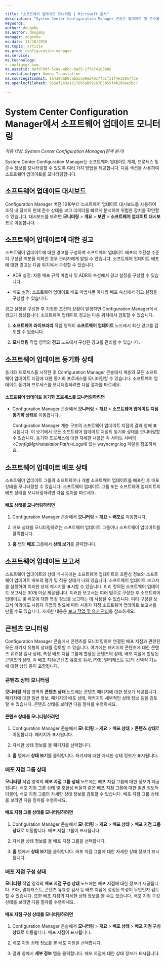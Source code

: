 ```yaml
---

title: "소프트웨어 업데이트 모니터링 | Microsoft 문서"
description: "System Center Configuration Manager 콘솔은 업데이트 및 준수를 모니터링하기 위해 경고 및 상태를 제공합니다."
keywords: 
author: dougeby
ms.author: dougeby
manager: angrobe
ms.date: 11/10/2016
ms.topic: article
ms.prod: configuration-manager
ms.service: 
ms.technology:
- configmgr-sum
ms.assetid: 9afd7b0f-5c8e-48bc-9a65-1f7d74103688
translationtype: Human Translation
ms.sourcegitcommit: 1a4a9da88caba55d9e340c7fb1f31f4e3b957f3e
ms.openlocfilehash: 956ef263a1c178b5ab5926705859f4b2d0ae5bc7

---
```

# <a name="monitor-software-updates-in-system-center-configuration-manager"></a>System Center Configuration Manager에서 소프트웨어 업데이트 모니터링

*적용 대상: System Center Configuration Manager(현재 분기)*

System Center Configuration Manager는 소프트웨어 업데이트 개체, 프로세스 및 준수 정보를 모니터링할 수 있도록 여러 가지 방법을 제공합니다. 다음 섹션을 사용하여 소프트웨어 업데이트를 모니터링합니다.

## <a name="software-updates-dashboard"></a>소프트웨어 업데이트 대시보드
Configuration Manager 버전 1610부터 소프트웨어 업데이트 대시보드를 사용하여 조직 내 장치의 현재 준수 상태를 보고 데이터를 빠르게 분석하여 위험한 장치를 확인할 수 있습니다. 대시보드를 보려면 **모니터링** > **개요** > **보안** > **소프트웨어 업데이트 대시보드**로 이동합니다.   

##  <a name="a-namebkmksualertsa-alerts-for-software-updates"></a><a name="BKMK_SUAlerts"></a> 소프트웨어 업데이트에 대한 경고  
 소프트웨어 업데이트에 대한 경고를 구성하여 소프트웨어 업데이트 배포의 호환성 수준이 구성된 백분율 이하인 경우 관리자에게 알릴 수 있습니다. 소프트웨어 업데이트 배포에 대한 경고는 다음 위치에서 구성할 수 있습니다.  

-   ADR 설정: 자동 배포 규칙 마법사 및 ADR의 속성에서 경고 설정을 구성할 수 있습니다.  

-   배포 설정: 소프트웨어 업데이트 배포 마법사뿐 아니라 배포 속성에서 경고 설정을 구성할 수 있습니다.  

경고 설정을 구성한 후 지정한 조건의 상황이 발생하면 Configuration Manager에서 경고가 생성됩니다. 소프트웨어 업데이트 경고는 다음 위치에서 검토할 수 있습니다.  

1.  **소프트웨어 라이브러리** 작업 영역의 **소프트웨어 업데이트** 노드에서 최신 경고를 검토할 수 있습니다.  

2.  **모니터링** 작업 영역의 **경고** 노드에서 구성된 경고를 관리할 수 있습니다.  

##  <a name="a-namebkmksusyncstatusa-software-updates-synchronization-status"></a><a name="BKMK_SUSyncStatus"></a> 소프트웨어 업데이트 동기화 상태  
 동기화 프로세스를 시작한 후 Configuration Manager 콘솔에서 계층의 모든 소프트웨어 업데이트 지점에 대한 동기화 프로세스를 모니터링할 수 있습니다. 소프트웨어 업데이트 동기화 프로세스를 모니터링하려면 다음 절차를 따르세요.  

#### <a name="to-monitor-the-software-updates-synchronization-process"></a>소프트웨어 업데이트 동기화 프로세스를 모니터링하려면  

- Configuration Manager 콘솔에서 **모니터링** > **개요** > **소프트웨어 업데이트 지점 동기화 상태**로 이동합니다.  

    Configuration Manager 계층 구조의 소프트웨어 업데이트 지점이 결과 창에 표시됩니다. 이 보기에서 모든 소프트웨어 업데이트 지점의 동기화 상태를 모니터링할 수 있습니다. 동기화 프로세스에 대한 자세한 내용은 각 사이트 서버의 <*ConfigMgrInstallationPath*>\Logs에 있는 wsyncmgr.log 파일을 참조하세요.  

##  <a name="a-namebkmksudeploystatusa-software-update-deployment-status"></a><a name="BKMK_SUDeployStatus"></a> 소프트웨어 업데이트 배포 상태  
 소프트웨어 업데이트 그룹의 소프트웨어나 개별 소프트웨어 업데이트를 배포한 후 배포 상태를 모니터링할 수 있습니다. 소프트웨어 업데이트 그룹 또는 소프트웨어 업데이트의 배포 상태를 모니터링하려면 다음 절차를 따르세요.  

#### <a name="to-monitor-deployment-status"></a>배포 상태를 모니터링하려면  

1.  Configuration Manager 콘솔에서 **모니터링** > **개요** > **배포**로 이동합니다.  

2.  배포 상태를 모니터링하려는 소프트웨어 업데이트 그룹이나 소프트웨어 업데이트를 클릭합니다.  

3.  **홈** 탭의 **배포** 그룹에서 **상태 보기**를 클릭합니다.  

##  <a name="a-namebkmksureportsa-software-updates-reports"></a><a name="BKMK_SUReports"></a> 소프트웨어 업데이트 보고서  
 소프트웨어 업데이트의 상태 메시지에는 소프트웨어 업데이트의 호환성 정보와 소프트웨어 업데이트 배포의 평가 및 적용 상태가 나와 있습니다. 소프트웨어 업데이트 보고서를 실행하여 이러한 상태 메시지를 표시할 수 있습니다. 미리 정의된 소프트웨어 업데이트 보고서는 30개 이상 제공됩니다. 이러한 보고서는 여러 범주로 구성한 후 소프트웨어 업데이트 및 배포에 대한 특정 정보를 보고하는 데 사용될 수 있습니다. 미리 구성된 보고서 이외에도 사용자 기업의 필요에 따라 사용자 지정 소프트웨어 업데이트 보고서를 만들 수도 있습니다. 자세한 내용은 [보고 작업 및 유지 관리](../../core/servers/manage/operations-and-maintenance-for-reporting.md)를 참조하세요.  

##  <a name="a-namebkmkmonitorcontenta-monitor-content"></a><a name="BKMK_MonitorContent"></a> 콘텐츠 모니터링  
 Configuration Manager 콘솔에서 콘텐츠를 모니터링하여 연결된 배포 지점과 관련된 모든 패키지 유형의 상태를 검토할 수 있습니다. 여기에는 패키지의 콘텐츠에 대한 콘텐츠 유효성 검사 상태, 특정 배포 지점 그룹에 할당된 콘텐츠의 상태, 배포 지점에 할당된 콘텐츠의 상태, 각 배포 지점(콘텐츠 유효성 검사, PXE, 멀티캐스트 등)의 선택적 기능에 대한 상태 등이 포함됩니다.  

###  <a name="a-namebkmkcontentstatusa-content-status-monitoring"></a><a name="BKMK_ContentStatus"></a> 콘텐츠 상태 모니터링  
 **모니터링** 작업 영역의 **콘텐츠 상태** 노드에는 콘텐츠 패키지에 대한 정보가 제공됩니다. 패키지에 대한 일반 정보, 패키지의 배포 상태, 패키지의 세부적인 상태 정보 등을 검토할 수 있습니다. 콘텐츠 상태를 보려면 다음 절차를 수행하세요.  

#### <a name="to-monitor-content-status"></a>콘텐츠 상태를 모니터링하려면  

1.  Configuration Manager 콘솔에서 **모니터링** > **개요** > **배포 상태** > **콘텐츠 상태**로 이동합니다. 패키지가 표시됩니다.  

2.  자세한 상태 정보를 볼 패키지를 선택합니다.  

3.  **홈** 탭에서 **상태 보기**를 클릭합니다. 패키지에 대한 자세한 상태 정보가 표시됩니다.  

###  <a name="a-namebkmkdpgroupstatusa-distribution-point-group-status"></a><a name="BKMK_DPGroupStatus"></a> 배포 지점 그룹 상태  
 **모니터링** 작업 영역의 **배포 지점 그룹 상태** 노드에는 배포 지점 그룹에 대한 정보가 제공됩니다. 배포 지점 그룹 상태 및 호환성 비율과 같은 배포 지점 그룹에 대한 일반 정보와 더불어, 배포 지점 그룹의 자세한 상태 정보를 검토할 수 있습니다. 배포 지점 그룹 상태를 보려면 다음 절차를 수행하세요.  

#### <a name="to-monitor-distribution-point-group-status"></a>배포 지점 그룹 상태를 모니터링하려면  

1.  Configuration Manager 콘솔에서 **모니터링** > **개요** > **배포 상태** > **배포 지점 그룹 상태**로 이동합니다. 배포 지점 그룹이 표시됩니다.  

2.  자세한 상태 정보를 볼 배포 지점 그룹을 선택합니다.  

3.  **홈** 탭에서 **상태 보기**를 클릭합니다. 배포 지점 그룹에 대한 자세한 상태 정보가 표시됩니다.  

###  <a name="a-namebkmkdpconfigstatusa-distribution-point-configuration-status"></a><a name="BKMK_DPConfigStatus"></a> 배포 지점 구성 상태  
 **모니터링** 작업 영역의 **배포 지점 구성 상태** 노드에는 배포 지점에 대한 정보가 제공됩니다. PXE, 멀티캐스트, 콘텐츠 유효성 검사 등 배포 지점에 설정된 특성이 무엇인지 검토할 수 있습니다. 또한 배포 지점의 자세한 상태 정보를 볼 수도 있습니다. 배포 지점 구성 상태를 보려면 다음 절차를 수행하세요.  

#### <a name="to-monitor-distribution-point-configuration-status"></a>배포 지점 구성 상태를 모니터링하려면  

1.  Configuration Manager 콘솔에서 **모니터링** > **개요** > **배포 상태** > **배포 지점 구성 상태**로 이동합니다. 배포 지점이 표시됩니다.  

2.  배포 지점 상태 정보를 볼 배포 지점을 선택합니다.  

3.  결과 창에서 **세부 정보** 탭을 클릭합니다. 배포 지점에 대한 상태 정보가 표시됩니다.  



<!--HONumber=Dec16_HO3-->


